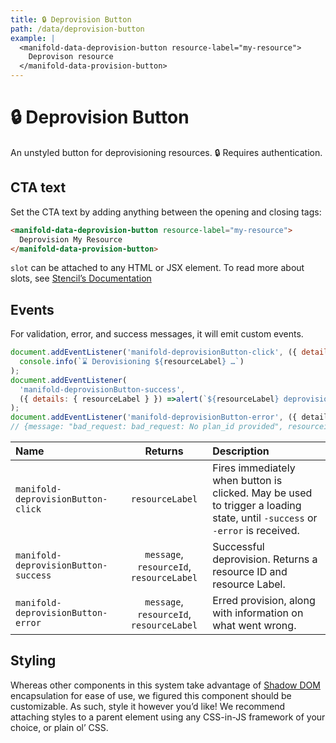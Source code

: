 ```yaml
---
title: 🔒 Deprovision Button
path: /data/deprovision-button
example: |
  <manifold-data-deprovision-button resource-label="my-resource">
    Deprovison resource
  </manifold-data-provision-button>
---
```


# 🔒 Deprovision Button

An unstyled button for deprovisioning resources. 🔒 Requires authentication.

## CTA text

Set the CTA text by adding anything between the opening and closing tags:

```html
<manifold-data-deprovision-button resource-label="my-resource">
  Deprovision My Resource
</manifold-data-provision-button>
```

`slot` can be attached to any HTML or JSX element. To read more about slots, see [Stencil’s Documentation][stencil-slot]

## Events

For validation, error, and success messages, it will emit custom events.

```js
document.addEventListener('manifold-deprovisionButton-click', ({ detail: { resourceLabel } }) =>
  console.info(`⌛ Derovisioning ${resourceLabel} …`)
);
document.addEventListener(
  'manifold-deprovisionButton-success',
  ({ details: { resourceLabel } }) =>alert(`${resourceLabel} deprovisioned successfully!`)
);
document.addEventListener('manifold-deprovisionButton-error', ({ detail }) => console.log(detail));
// {message: "bad_request: bad_request: No plan_id provided", resourceid: "1234", resourceLabel: "my-resource"}
```

| Name                               |                       Returns                        | Description                                                                                                                 |
| :--------------------------------- | :--------------------------------------------------: | :-------------------------------------------------------------------------------------------------------------------------- |
| `manifold-deprovisionButton-click`   |                    `resourceLabel`                 | Fires immediately when button is clicked. May be used to trigger a loading state, until `-success` or `-error` is received. |
| `manifold-deprovisionButton-success` |     `message`, `resourceId`, `resourceLabel`       | Successful deprovision. Returns a resource ID and resource Label.                                                                              |
| `manifold-deprovisionButton-error`   |     `message`, `resourceId`, `resourceLabel`       | Erred provision, along with information on what went wrong.                                                                 |

## Styling

Whereas other components in this system take advantage of [Shadow
DOM][shadow-dom] encapsulation for ease of use, we figured this component
should be customizable. As such, style it however you’d like! We recommend
attaching styles to a parent element using any CSS-in-JS framework of your
choice, or plain ol’ CSS.

[shadow-dom]: https://developers.google.com/web/fundamentals/web-components/shadowdom
[stencil-slot]: https://stenciljs.com/docs/templating-jsx/
